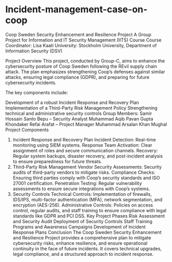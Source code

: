 # Incident-management-case-on-coop
Coop Sweden Security Enhancement and Resilience Project
A Group Project for Information and IT Security Management (IITS) Course
Course Coordinator: Lisa Kaati
University: Stockholm University, Department of Information Security (DSV)

Project Overview
This project, conducted by Group-C, aims to enhance the cybersecurity posture of Coop Sweden following the REvil supply chain attack. The plan emphasizes strengthening Coop’s defenses against similar attacks, ensuring legal compliance (GDPR), and preparing for future cybersecurity incidents.

The key components include:

Development of a robust Incident Response and Recovery Plan
Implementation of a Third-Party Risk Management Policy
Strengthening technical and administrative security controls
Group Members:
Samir Hossain Santo Bepu – Security Analyst
Muhammad Aqib
Pavan Gupta
Khondaker Refai Arafat – Project Manager
Muhammad Arsalan Khan Mughal
Project Components
1. Incident Response and Recovery Plan
Incident Detection: Real-time monitoring using SIEM systems.
Response Team Activation: Clear assignment of roles and secure communication channels.
Recovery: Regular system backups, disaster recovery, and post-incident analysis to ensure preparedness for future threats.
2. Third-Party Risk Management
Vendor Security Assessments: Security audits of third-party vendors to mitigate risks.
Compliance Checks: Ensuring third parties comply with Coop’s security standards and ISO 27001 certification.
Penetration Testing: Regular vulnerability assessments to ensure secure integrations with Coop’s systems.
3. Security Controls
Technical Controls: Implementation of firewalls, IDS/IPS, multi-factor authentication (MFA), network segmentation, and encryption (AES-256).
Administrative Controls: Policies on access control, regular audits, and staff training to ensure compliance with legal standards like GDPR and PCI DSS.
Key Project Phases
Risk Assessment and Security Audit
Deployment of Security Controls
Staff Training Programs and Awareness Campaigns
Development of Incident Response Plans
Conclusion
The Coop Sweden Security Enhancement and Resilience Project provides a comprehensive plan to mitigate cybersecurity risks, enhance resilience, and ensure operational continuity in the face of future incidents. It covers technical upgrades, legal compliance, and a structured approach to incident response.
